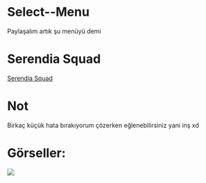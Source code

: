 # Select--Menu
Paylaşalım artık şu menüyü demi
# Serendia Squad
[Serendia Squad](https://discord.gg/pM7XasrWQt) 
# Not 
Birkaç küçük hata bırakıyorum çözerken eğlenebilirsiniz yani inş xd

# Görseller:
<img src="https://cdn.discordapp.com/attachments/837514325521596427/863710346707206154/unknown.png">
